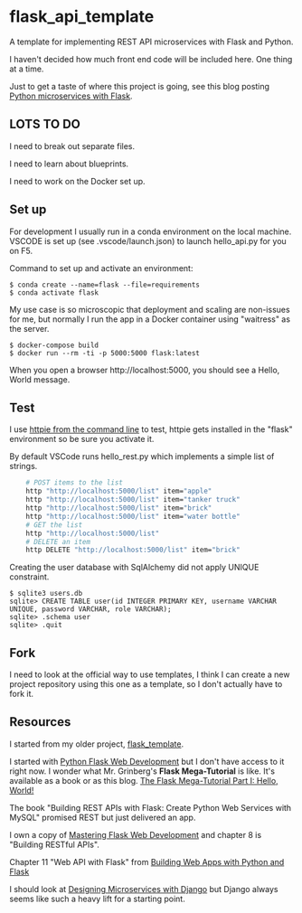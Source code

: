 # flask_api_template

A template for implementing REST API microservices with Flask and Python.

I haven't decided how much front end code will be included here. One thing at a time.

Just to get a taste of where this project is going, see this blog posting
[Python microservices with Flask](https://blog.viktoradam.net/2017/12/16/python-microservices-with-flask/).

## LOTS TO DO

I need to break out separate files.

I need to learn about blueprints.

I need to work on the Docker set up. 

## Set up

For development I usually run in a conda environment on the local machine.
VSCODE is set up (see .vscode/launch.json) to launch hello_api.py for you on F5.

Command to set up and activate an environment:

```console
$ conda create --name=flask --file=requirements
$ conda activate flask
```

My use case is so microscopic that deployment and scaling are non-issues for me,
but normally I run the app in a Docker container using "waitress" as the server.

```console
$ docker-compose build
$ docker run --rm -ti -p 5000:5000 flask:latest
```

When you open a browser http://localhost:5000, you should see a Hello, World message.

## Test

I use [httpie from the command line](https://httpie.io/docs/cli/usage)
to test, httpie gets installed in the "flask" environment so be sure you activate it.

By default VSCode runs hello_rest.py which implements a simple list of strings.

```bash
    # POST items to the list
    http "http://localhost:5000/list" item="apple"
    http "http://localhost:5000/list" item="tanker truck"
    http "http://localhost:5000/list" item="brick"
    http "http://localhost:5000/list" item="water bottle"
    # GET the list
    http "http://localhost:5000/list"
    # DELETE an item
    http DELETE "http://localhost:5000/list" item="brick"
```

Creating the user database with SqlAlchemy did not apply UNIQUE constraint.

```console
$ sqlite3 users.db
sqlite> CREATE TABLE user(id INTEGER PRIMARY KEY, username VARCHAR UNIQUE, password VARCHAR, role VARCHAR);
sqlite> .schema user
sqlite> .quit
```

## Fork

I need to look at the official way to use templates, I think I can create 
a new project repository using
this one as a template, so I don't actually have to fork it.
## Resources

I started from my older project, [flask_template](https://github.com/Wildsong/flask_template).

I started with [Python Flask Web Development](https://www.amazon.com/Flask-Web-Development-Developing-Applications-dp-1491991739/dp/1491991739/ref=dp_ob_title_bk) but I don't have access to it right now. I wonder what Mr. Grinberg's **Flask Mega-Tutorial** is like. It's available as a book
or as this blog. [The Flask Mega-Tutorial Part I: Hello, World!](https://blog.miguelgrinberg.com/post/the-flask-mega-tutorial-part-i-hello-world)

The book "Building REST APIs with Flask: Create Python Web Services with MySQL"
promised REST but just delivered an app.

I own a copy of [Mastering Flask Web Development]() and chapter 8 is "Building RESTful APIs".

Chapter 11 "Web API with Flask" from [Building Web Apps with Python and Flask](https://acm.percipio.com/books/3ae6d909-d674-4aa7-a86d-2f52c68faddf#epubcfi(/6/4!/4/2[epubmain]/2[g8f0e2f46-2107-41a5-ad51-53de91d9b63f]/2/2/1:0))

I should look at [Designing Microservices with Django](https://acm.percipio.com/books/1ab062c7-a577-4e14-b8f4-a48778af7142#epubcfi(/6/4!/4/2[epubmain]/2[g720486a1-56bf-484b-809d-4dfcfca35f1d]/2/2/1:0)) but Django always seems like such a heavy lift for a starting point.

